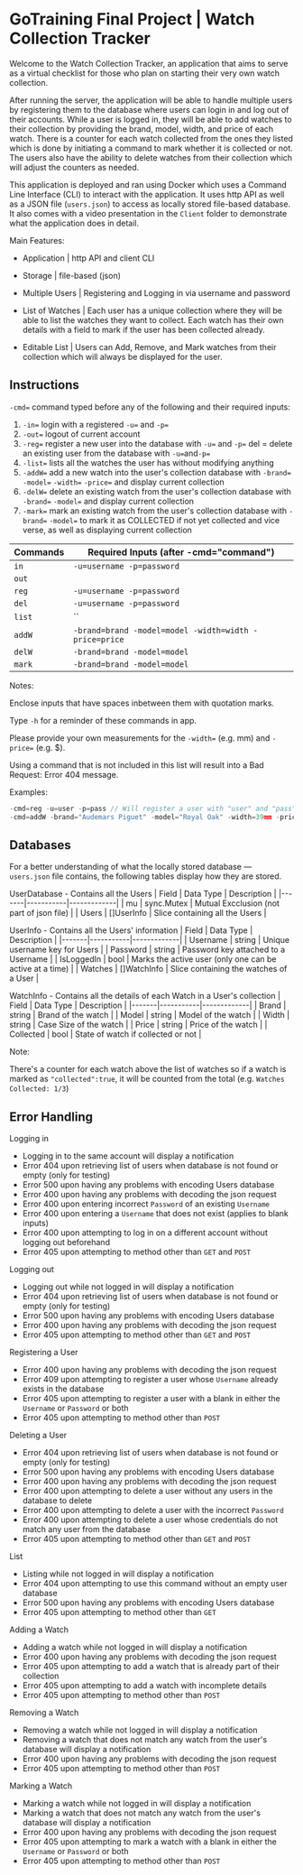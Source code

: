 # GoTraining Final Project | Watch Collection Tracker

Welcome to the Watch Collection Tracker, an application that aims to serve as a virtual checklist for those who plan on starting their very own watch collection.

After running the server, the application will be able to handle multiple users by registering them to the database where users can login in and log out of their accounts. While a user is logged in, they will be able to add watches to their collection by providing the brand, model, width, and price of each watch. There is a counter for each watch collected from the ones they listed which is done by initiating a command to mark whether it is collected or not. The users also have the ability to delete watches from their collection which will adjust the counters as needed.

This application is deployed and ran using Docker which uses a Command Line Interface (CLI) to interact with the application. It uses http API as well as a JSON file (`users.json`) to access as locally stored file-based database. It also comes with a video presentation in the `Client` folder to demonstrate what the application does in detail.

Main Features:

- Application | http API and client CLI

- Storage | file-based (json)

- Multiple Users | Registering and Logging in via username and password

- List of Watches | Each user has a unique collection where they will be able to list the watches they want to collect. Each watch has their own details with a field to mark if the user has been collected already.

- Editable List | Users can Add, Remove, and Mark watches from their collection which will always be displayed for the user.

## Instructions

`-cmd=` command typed before any of the following and their required inputs:

1. `-in=` login with a registered `-u=` and `-p=`
2. `-out=` logout of current account
3. `-reg=` register a new user into the database with `-u=` and `-p=` del = delete an existing user from the database with `-u=`and`-p=`
4. `-list=` lists all the watches the user has without modifying anything
5. `-addW=` add a new watch into the user's collection database with `-brand=` `-model=` `-width=` `-price=` and display current collection
6. `-delW=` delete an existing watch from the user's collection database with `-brand=` `-model=` and display current collection
7. `-mark=` mark an existing watch from the user's collection database with `-brand=` `-model=` to mark it as COLLECTED if not yet collected and vice verse, as well as displaying current collection

| Commands | Required Inputs (after -cmd="command")                |
| -------- | ----------------------------------------------------- |
| `in`     | `-u=username -p=password`                             |
| `out`    | ` `                                                    |
| `reg`    | `-u=username -p=password`                             |
| `del`    | `-u=username -p=password`                             |
| `list`   | ``                                                    |
| `addW`   | `-brand=brand -model=model -width=width -price=price` |
| `delW`   | `-brand=brand -model=model`                           |
| `mark`   | `-brand=brand -model=model`                           |

Notes:

Enclose inputs that have spaces inbetween them with quotation marks.

Type `-h` for a reminder of these commands in app.

Please provide your own measurements for the `-width=` (e.g. mm) and `-price=` (e.g. $).

Using a command that is not included in this list will result into a Bad Request: Error 404 message.

Examples:

```go
-cmd=reg -u=user -p=pass // Will register a user with "user" and "pass" as their credentials
-cmd=addW -brand="Audemars Piguet" -model="Royal Oak" -width=39mm -price=$32000 // Will register a watch with the following details (Note: spaces in input require quotations)
```

## Databases

For a better understanding of what the locally stored database — `users.json` file contains, the following tables display how they are stored.

UserDatabase - Contains all the Users
| Field | Data Type | Description |
|-------|-----------|-------------|
| mu | sync.Mutex | Mutual Excclusion (not part of json file) |
| Users | []UserInfo | Slice containing all the Users |

UserInfo - Contains all the Users' information
| Field | Data Type | Description |
|-------|-----------|-------------|
| Username | string | Unique username key for Users |
| Password | string | Password key attached to a Username |
| IsLoggedIn | bool | Marks the active user (only one can be active at a time) |
| Watches | []WatchInfo | Slice containing the watches of a User |

WatchInfo - Contains all the details of each Watch in a User's collection
| Field | Data Type | Description |
|-------|-----------|-------------|
| Brand | string | Brand of the watch |
| Model | string | Model of the watch |
| Width | string | Case Size of the watch |
| Price | string | Price of the watch |
| Collected | bool | State of watch if collected or not |

Note:

There's a counter for each watch above the list of watches so if a watch is marked as `"collected":true`, it will be counted from the total (e.g. `Watches Collected: 1/3`)

## Error Handling

Logging in

- Logging in to the same account will display a notification
- Error 404 upon retrieving list of users when database is not found or empty (only for testing)
- Error 500 upon having any problems with encoding Users database
- Error 400 upon having any problems with decoding the json request
- Error 400 upon entering incorrect `Password` of an existing `Username`
- Error 400 upon entering a `Username` that does not exist (applies to blank inputs)
- Error 400 upon attempting to log in on a different account without logging out beforehand
- Error 405 upon attempting to method other than `GET` and `POST`

Logging out

- Logging out while not logged in will display a notification
- Error 404 upon retrieving list of users when database is not found or empty (only for testing)
- Error 500 upon having any problems with encoding Users database
- Error 400 upon having any problems with decoding the json request
- Error 405 upon attempting to method other than `GET` and `POST`

Registering a User

- Error 400 upon having any problems with decoding the json request
- Error 409 upon attempting to register a user whose `Username` already exists in the database
- Error 405 upon attempting to register a user with a blank in either the `Username` or `Password` or both
- Error 405 upon attempting to method other than `POST`

Deleting a User

- Error 404 upon retrieving list of users when database is not found or empty (only for testing)
- Error 500 upon having any problems with encoding Users database
- Error 400 upon having any problems with decoding the json request
- Error 400 upon attempting to delete a user without any users in the database to delete
- Error 400 upon attempting to delete a user with the incorrect `Password`
- Error 400 upon attempting to delete a user whose credentials do not match any user from the database
- Error 405 upon attempting to method other than `GET` and `POST`

List

- Listing while not logged in will display a notification
- Error 404 upon attempting to use this command without an empty user database
- Error 500 upon having any problems with encoding Users database
- Error 405 upon attempting to method other than `GET`

Adding a Watch

- Adding a watch while not logged in will display a notification
- Error 400 upon having any problems with decoding the json request
- Error 405 upon attempting to add a watch that is already part of their collection
- Error 405 upon attempting to add a watch with incomplete details
- Error 405 upon attempting to method other than `POST`

Removing a Watch

- Removing a watch while not logged in will display a notification
- Removing a watch that does not match any watch from the user's database will display a notification
- Error 400 upon having any problems with decoding the json request
- Error 405 upon attempting to method other than `POST`

Marking a Watch

- Marking a watch while not logged in will display a notification
- Marking a watch that does not match any watch from the user's database will display a notification
- Error 400 upon having any problems with decoding the json request
- Error 405 upon attempting to mark a watch with a blank in either the `Username` or `Password` or both
- Error 405 upon attempting to method other than `POST`
